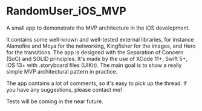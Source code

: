 # RandomUser_iOS_MVP
A small app to demonstrate the MVP architecture in the iOS development.

It contains some well-known and well-tested external libraries, for instance Alamofire and Moya for the networking, Kingfisher for the images, and Hero for the transitions. The app is designed with the Separation of Concern (SoC) and SOLID principles. It's made by the use of XCode 11+, Swift 5+, iOS 13+ with .storyboard files (UIKit). The main goal is to show a really simple MVP architectural pattern in practice. 

The app contains a lot of comments, so it's easy to pick up the thread. If you have any suggestions, please contact me!

Tests will be coming in the near future.
